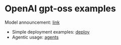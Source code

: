 # OpenAI gpt-oss examples

Model announcement: [link](https://openai.com/index/introducing-gpt-oss/)

- Simple deployment examples: [deploy](./deploy)
- Agentic usage: [agents](./agents)
